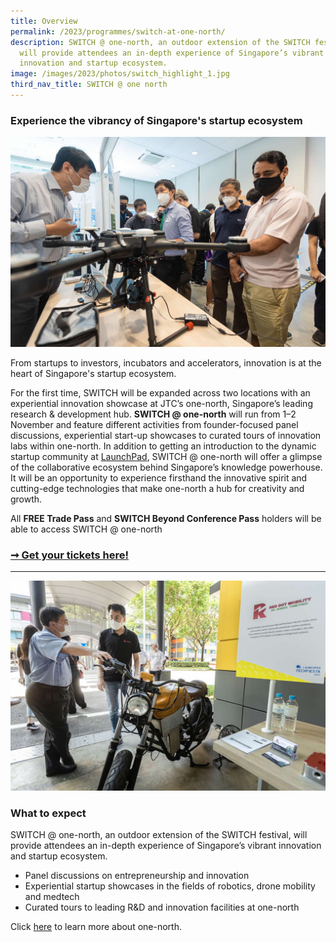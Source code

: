 ```yaml
---
title: Overview
permalink: /2023/programmes/switch-at-one-north/
description: SWITCH @ one-north, an outdoor extension of the SWITCH festival,
  will provide attendees an in-depth experience of Singapore’s vibrant
  innovation and startup ecosystem.
image: /images/2023/photos/switch_highlight_1.jpg
third_nav_title: SWITCH @ one north
---
```

### **Experience the vibrancy of Singapore's startup ecosystem**

![An innovation showcase of an unmanned aerial drone](/images/2023/photos/switch_one_north_03_1200p.jpg)

From startups to investors, incubators and accelerators, innovation is at the heart of Singapore's startup ecosystem.

For the first time, SWITCH will be expanded across two locations with an experiential innovation showcase at JTC’s one-north, Singapore’s leading research &amp; development hub. **SWITCH @ one-north** will run from 1–2 November and feature different activities from founder-focused panel discussions, experiential start-up showcases to curated tours of innovation labs within one-north. In addition to getting an introduction to the dynamic startup community at [LaunchPad](https://www.jtc.gov.sg/find-land/land-for-long-term-development/launchpad), SWITCH @ one-north will offer a glimpse of the collaborative ecosystem behind Singapore’s knowledge powerhouse. It will be an opportunity to experience firsthand the innovative spirit and cutting-edge technologies that make one-north a hub for creativity and growth.

All **FREE Trade Pass** and **SWITCH Beyond Conference Pass** holders will be able to access SWITCH @ one-north

### [➞ Get your tickets here!](/register)

***

![A photo of a man pointing at an electric vehicle.](/images/2023/photos/switch_one_north_05_1200p.jpg)

### What to expect

SWITCH @ one-north, an outdoor extension of the SWITCH festival, will provide attendees an in-depth experience of Singapore’s vibrant innovation and startup ecosystem. 
* Panel discussions on entrepreneurship and innovation
* Experiential startup showcases in the fields of robotics, drone mobility and medtech
* Curated tours to leading R&amp;D and innovation facilities at one-north

Click [here](https://www.jtc.gov.sg/find-land/land-for-long-term-development/one-north) to learn more about one-north.